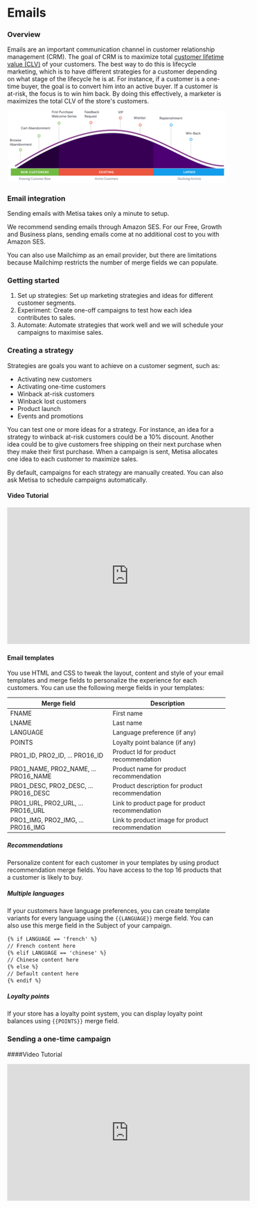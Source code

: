 # Emails

### Overview

Emails are an important communication channel in customer relationship management (CRM). The goal of CRM is to maximize total [customer lifetime value (CLV)](insights.md#customer-lifetime-value) of your customers. The best way to do this is lifecycle marketing, which is to have different strategies for a customer depending on what stage of the lifecycle he is at. For instance, if a customer is a one-time buyer, the goal is to convert him into an active buyer. If a customer is at-risk, the focus is to win him back. By doing this effectively, a marketer is maximizes the total CLV of the store's customers.

![](/images/email/lifecycle.png)

### Email integration

Sending emails with Metisa takes only a minute to setup.

We recommend sending emails through Amazon SES. For our Free, Growth and Business plans, sending emails come at no additional cost to you with Amazon SES.

You can also use Mailchimp as an email provider, but there are limitations because Mailchimp restricts the number of merge fields we can populate.

### Getting started

1.  Set up strategies: Set up marketing strategies and ideas for different customer segments.
2.  Experiment: Create one-off campaigns to test how each idea contributes to sales.
3.  Automate: Automate strategies that work well and we will schedule your campaigns to maximise sales.

### Creating a strategy

Strategies are goals you want to achieve on a customer segment, such as:

* Activating new customers
* Activating one-time customers
* Winback at-risk customers
* Winback lost customers
* Product launch
* Events and promotions

You can test one or more ideas for a strategy. For instance, an idea for a strategy to winback at-risk customers could be a 10% discount. Another idea could be to give customers free shipping on their next purchase when they make their first purchase. When a campaign is sent, Metisa allocates one idea to each customer to maximize sales.

By default, campaigns for each strategy are manually created. You can also ask Metisa to schedule campaigns automatically.

#### Video Tutorial

<iframe width="560" height="315" src="https://www.youtube.com/embed/lVsajEBgCKk" frameborder="0" allowfullscreen></iframe>

#### Email templates

You use HTML and CSS to tweak the layout, content and style of your email templates and merge fields to personalize the experience for each customers. You can use the following merge fields in your templates:

<table class="table">
    <thead>
        <tr>
            <th class="col-md-8">Merge field</th>
            <th class="col-md-4">Description</th>
        </tr>
    </thead>
    <tbody>
        <tr>
            <td>FNAME</td>
            <td>First name</td>
        </tr>
        <tr>
            <td>LNAME</td>
            <td>Last name</td>
        </tr>
        <tr>
            <td>LANGUAGE</td>
            <td>Language preference (if any)</td>
        </tr>
        <tr>
            <td>POINTS</td>
            <td>Loyalty point balance (if any)</td>
        </tr>
        <tr>
            <td>PRO1_ID, PRO2_ID, ... PRO16_ID</td>
            <td>Product Id for product recommendation</td>
        </tr>
        <tr>
            <td>PRO1_NAME, PRO2_NAME, ... PRO16_NAME</td>
            <td>Product name for product recommendation</td>
        </tr>
        <tr>
            <td>PRO1_DESC, PRO2_DESC, ... PRO16_DESC</td>
            <td>Product description for product recommendation</td>
        </tr>
        <tr>
            <td>PRO1_URL, PRO2_URL, ... PRO16_URL</td>
            <td>Link to product page for product recommendation</td>
        </tr>
        <tr>
            <td>PRO1_IMG, PRO2_IMG, ... PRO16_IMG</td>
            <td>Link to product image for product recommendation</td>
        </tr>
    </tbody>
</table>

##### Recommendations

Personalize content for each customer in your templates by using product recommendation merge fields. You have access to the top 16 products that a customer is likely to buy.

##### Multiple languages

If your customers have language preferences, you can create template variants for every language using the `{{LANGUAGE}}` merge field. You can also use this merge field in the Subject of your campaign.

```
{% if LANGUAGE == 'french' %}
// French content here
{% elif LANGUAGE == 'chinese' %}
// Chinese content here
{% else %}
// Default content here
{% endif %}

```

##### Loyalty points

If your store has a loyalty point system, you can display loyalty point balances using `{{POINTS}}` merge field.

### Sending a one-time campaign

####Video Tutorial

<iframe width="560" height="315" src="https://www.youtube.com/embed/FZKoouRU-qQ" frameborder="0" allowfullscreen></iframe>